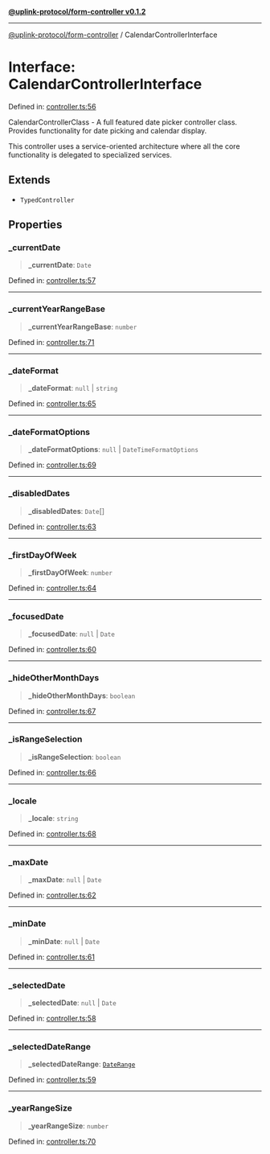 [**@uplink-protocol/form-controller v0.1.2**](../README.md)

***

[@uplink-protocol/form-controller](../globals.md) / CalendarControllerInterface

# Interface: CalendarControllerInterface

Defined in: [controller.ts:56](https://github.com/jmkcoder/uplink-protocol-calendar/blob/519c17274ca35a5b4f4dfa9d2f04d55cb230d0b4/src/controller.ts#L56)

CalendarControllerClass - A full featured date picker controller class.
Provides functionality for date picking and calendar display.

This controller uses a service-oriented architecture where all the core
functionality is delegated to specialized services.

## Extends

- `TypedController`

## Properties

### \_currentDate

> **\_currentDate**: `Date`

Defined in: [controller.ts:57](https://github.com/jmkcoder/uplink-protocol-calendar/blob/519c17274ca35a5b4f4dfa9d2f04d55cb230d0b4/src/controller.ts#L57)

***

### \_currentYearRangeBase

> **\_currentYearRangeBase**: `number`

Defined in: [controller.ts:71](https://github.com/jmkcoder/uplink-protocol-calendar/blob/519c17274ca35a5b4f4dfa9d2f04d55cb230d0b4/src/controller.ts#L71)

***

### \_dateFormat

> **\_dateFormat**: `null` \| `string`

Defined in: [controller.ts:65](https://github.com/jmkcoder/uplink-protocol-calendar/blob/519c17274ca35a5b4f4dfa9d2f04d55cb230d0b4/src/controller.ts#L65)

***

### \_dateFormatOptions

> **\_dateFormatOptions**: `null` \| `DateTimeFormatOptions`

Defined in: [controller.ts:69](https://github.com/jmkcoder/uplink-protocol-calendar/blob/519c17274ca35a5b4f4dfa9d2f04d55cb230d0b4/src/controller.ts#L69)

***

### \_disabledDates

> **\_disabledDates**: `Date`[]

Defined in: [controller.ts:63](https://github.com/jmkcoder/uplink-protocol-calendar/blob/519c17274ca35a5b4f4dfa9d2f04d55cb230d0b4/src/controller.ts#L63)

***

### \_firstDayOfWeek

> **\_firstDayOfWeek**: `number`

Defined in: [controller.ts:64](https://github.com/jmkcoder/uplink-protocol-calendar/blob/519c17274ca35a5b4f4dfa9d2f04d55cb230d0b4/src/controller.ts#L64)

***

### \_focusedDate

> **\_focusedDate**: `null` \| `Date`

Defined in: [controller.ts:60](https://github.com/jmkcoder/uplink-protocol-calendar/blob/519c17274ca35a5b4f4dfa9d2f04d55cb230d0b4/src/controller.ts#L60)

***

### \_hideOtherMonthDays

> **\_hideOtherMonthDays**: `boolean`

Defined in: [controller.ts:67](https://github.com/jmkcoder/uplink-protocol-calendar/blob/519c17274ca35a5b4f4dfa9d2f04d55cb230d0b4/src/controller.ts#L67)

***

### \_isRangeSelection

> **\_isRangeSelection**: `boolean`

Defined in: [controller.ts:66](https://github.com/jmkcoder/uplink-protocol-calendar/blob/519c17274ca35a5b4f4dfa9d2f04d55cb230d0b4/src/controller.ts#L66)

***

### \_locale

> **\_locale**: `string`

Defined in: [controller.ts:68](https://github.com/jmkcoder/uplink-protocol-calendar/blob/519c17274ca35a5b4f4dfa9d2f04d55cb230d0b4/src/controller.ts#L68)

***

### \_maxDate

> **\_maxDate**: `null` \| `Date`

Defined in: [controller.ts:62](https://github.com/jmkcoder/uplink-protocol-calendar/blob/519c17274ca35a5b4f4dfa9d2f04d55cb230d0b4/src/controller.ts#L62)

***

### \_minDate

> **\_minDate**: `null` \| `Date`

Defined in: [controller.ts:61](https://github.com/jmkcoder/uplink-protocol-calendar/blob/519c17274ca35a5b4f4dfa9d2f04d55cb230d0b4/src/controller.ts#L61)

***

### \_selectedDate

> **\_selectedDate**: `null` \| `Date`

Defined in: [controller.ts:58](https://github.com/jmkcoder/uplink-protocol-calendar/blob/519c17274ca35a5b4f4dfa9d2f04d55cb230d0b4/src/controller.ts#L58)

***

### \_selectedDateRange

> **\_selectedDateRange**: [`DateRange`](DateRange.md)

Defined in: [controller.ts:59](https://github.com/jmkcoder/uplink-protocol-calendar/blob/519c17274ca35a5b4f4dfa9d2f04d55cb230d0b4/src/controller.ts#L59)

***

### \_yearRangeSize

> **\_yearRangeSize**: `number`

Defined in: [controller.ts:70](https://github.com/jmkcoder/uplink-protocol-calendar/blob/519c17274ca35a5b4f4dfa9d2f04d55cb230d0b4/src/controller.ts#L70)

